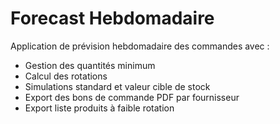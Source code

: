# Forecast Hebdomadaire
Application de prévision hebdomadaire des commandes avec :
- Gestion des quantités minimum
- Calcul des rotations
- Simulations standard et valeur cible de stock
- Export des bons de commande PDF par fournisseur
- Export liste produits à faible rotation
